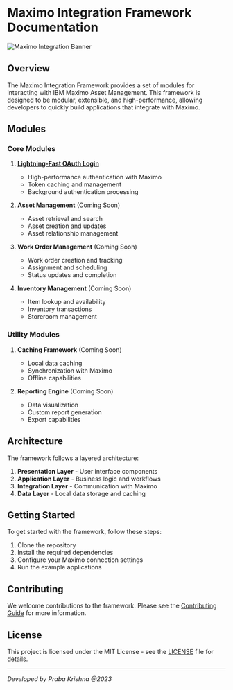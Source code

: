 # Maximo Integration Framework Documentation

![Maximo Integration Banner](https://via.placeholder.com/1200x300/0f3460/ffffff?text=Maximo+Integration+Framework)

## Overview

The Maximo Integration Framework provides a set of modules for interacting with IBM Maximo Asset Management. This framework is designed to be modular, extensible, and high-performance, allowing developers to quickly build applications that integrate with Maximo.

## Modules

### Core Modules

1. [**Lightning-Fast OAuth Login**](login_module.md)
   - High-performance authentication with Maximo
   - Token caching and management
   - Background authentication processing

2. **Asset Management** (Coming Soon)
   - Asset retrieval and search
   - Asset creation and updates
   - Asset relationship management

3. **Work Order Management** (Coming Soon)
   - Work order creation and tracking
   - Assignment and scheduling
   - Status updates and completion

4. **Inventory Management** (Coming Soon)
   - Item lookup and availability
   - Inventory transactions
   - Storeroom management

### Utility Modules

1. **Caching Framework** (Coming Soon)
   - Local data caching
   - Synchronization with Maximo
   - Offline capabilities

2. **Reporting Engine** (Coming Soon)
   - Data visualization
   - Custom report generation
   - Export capabilities

## Architecture

The framework follows a layered architecture:

1. **Presentation Layer** - User interface components
2. **Application Layer** - Business logic and workflows
3. **Integration Layer** - Communication with Maximo
4. **Data Layer** - Local data storage and caching

## Getting Started

To get started with the framework, follow these steps:

1. Clone the repository
2. Install the required dependencies
3. Configure your Maximo connection settings
4. Run the example applications

## Contributing

We welcome contributions to the framework. Please see the [Contributing Guide](contributing.md) for more information.

## License

This project is licensed under the MIT License - see the [LICENSE](license.md) file for details.

---

*Developed by Praba Krishna @2023*
